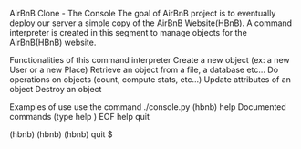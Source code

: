 AirBnB Clone - The Console
The goal of AirBnB project is to eventually deploy our server a simple copy of the AirBnB Website(HBnB). A command interpreter is created in this segment to manage objects for the AirBnB(HBnB) website.

Functionalities of this command interpreter
Create a new object (ex: a new User or a new Place) Retrieve an object from a file, a database etc... Do operations on objects (count, compute stats, etc...) Update attributes of an object Destroy an object

Examples of use
use the command ./console.py (hbnb) help Documented commands (type help ) EOF help quit

(hbnb) (hbnb) (hbnb) quit $
